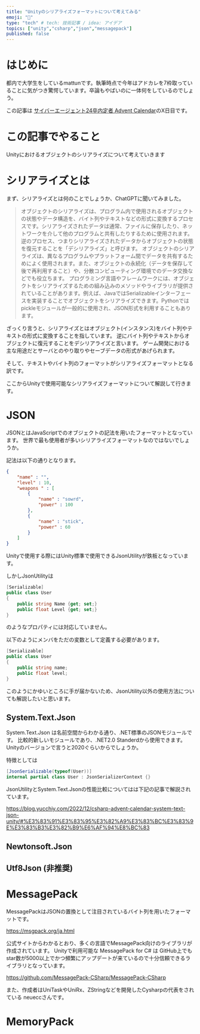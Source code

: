 ```yaml
---
title: "Unityのシリアライズフォーマットについて考えてみる"
emoji: "👏"
type: "tech" # tech: 技術記事 / idea: アイデア
topics: ["unity","csharp","json","messagepack"]
published: false
---
```

# はじめに

都内で大学生をしているmattunです。執筆時点で今年はアドカレを7枠取っていることに気がつき驚愕しています。卒論もやばいのに一体何をしているのでしょう。

この記事は [サイバーエージェント24卒内定者 Advent Calendar](https://qiita.com/advent-calendar/2023/ca24engineer)のX日目です。

# この記事でやること

Unityにおけるオブジェクトのシリアライズについて考えていきます

# シリアライズとは

まず、シリアライズとは何のことでしょうか、ChatGPTに聞いてみました。

> オブジェクトのシリアライズは、プログラム内で使用されるオブジェクトの状態やデータ構造を、バイト列やテキストなどの形式に変換するプロセスです。シリアライズされたデータは通常、ファイルに保存したり、ネットワークを介して他のプログラムと共有したりするために使用されます。逆のプロセス、つまりシリアライズされたデータからオブジェクトの状態を復元することを「デシリアライズ」と呼びます。
> オブジェクトのシリアライズは、異なるプログラムやプラットフォーム間でデータを共有するためによく使用されます。また、オブジェクトの永続化（データを保存して後で再利用すること）や、分散コンピューティング環境でのデータ交換などでも役立ちます。
> プログラミング言語やフレームワークには、オブジェクトをシリアライズするための組み込みのメソッドやライブラリが提供されていることがあります。例えば、JavaではSerializableインターフェースを実装することでオブジェクトをシリアライズできます。Pythonではpickleモジュールが一般的に使用され、JSON形式を利用することもあります。


ざっくり言うと、シリアライズとはオブジェクト(インスタンス)をバイト列やテキストの形式に変換することを指しています。
逆にバイト列やテキストからオブジェクトに復元することをデシリアライズと言います。
ゲーム開発における主な用途だとサーバとのやり取りやセーブデータの形式があげられます。

そして、テキストやバイト列のフォーマットがシリアライズフォーマットとなる訳です。

ここからUnityで使用可能なシリアライズフォーマットについて解説して行きます。

# JSON

JSONとはJavaScriptでのオブジェクトの記法を用いたフォーマットとなっています。
世界で最も使用者が多いシリアライズフォーマットなのではないでしょうか。

記法は以下の通りとなります。

```json
{
    "name" : "",
    "level" : 10,
    "weapons " : [
        {
            "name" : "sowrd",
            "power" : 100
        },
        {
            "name" : "stick",
            "power" : 60
        }
    ]
}
```

Unityで使用する際にはUnity標準で使用できるJsonUtilityが鉄板となっています。

しかしJsonUtilityは
```cs
[Serializable]
public class User
{
    public string Name {get; set;}
    public float Level {get; set;}
}
```
のようなプロパティには対応していません。

以下のようにメンバをただの変数として定義する必要があります。
```cs
[Serializable]
public class User
{
    public string name;
    public float level;
}
```

このようにかゆいところに手が届かないため、JsonUtility以外の使用方法についても解説したいと思います。

## System.Text.Json

System.Text.Json は名前空間からわかる通り、.NET標準のJSONモジュールです。
比較的新しいモジュールであり、.NET2.0 Standerdから使用できます。
Unityのバージョンで言うと2020ぐらいからでしょうか。

特徴としては

```cs
[JsonSerializable(typeof(User))]
internal partial class User : JsonSerializerContext {}
```

JsonUtilityとSystem.Text.Jsonの性能比較についてはは下記の記事で解説されています。

https://blog.yucchiy.com/2022/12/csharp-advent-calendar-system-text-json-unity/#%E3%83%91%E3%83%95%E3%82%A9%E3%83%BC%E3%83%9E%E3%83%B3%E3%82%B9%E6%AF%94%E8%BC%83

## Newtonsoft.Json

## Utf8Json (非推奨)


# MessagePack

MessagePackはJSONの置換として注目されているバイト列を用いたフォーマットです。

https://msgpack.org/ja.html

公式サイトからわかるとおり、多くの言語でMessagePack向けのライブラリが作成されています。
Unityで利用可能な MessagePack for C# は GitHub上でもstar数が5000以上でかつ頻繁にアップデートが来ているので十分信頼できるライブラリとなっています。

https://github.com/MessagePack-CSharp/MessagePack-CSharp

また、作成者はUniTaskやUniRx、ZStringなどを開発したCysharpの代表をされている neueccさんです。



# MemoryPack

